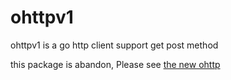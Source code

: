 # ohttpv1
ohttpv1 is a go http client support get post method

this package is abandon, Please see [the new ohttp](https://github.com/marknown/ohttp)